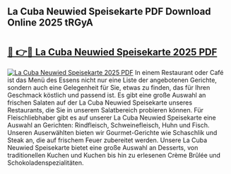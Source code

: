 ## La Cuba Neuwied Speisekarte PDF Download Online 2025 tRGyA

# <h2><a href="http://gc7oy3.nevu.top/?p=La+Cuba+Neuwied+Speisekarte">🔗 👉🔴 La Cuba Neuwied Speisekarte 2025 PDF</a></h2>

[![La Cuba Neuwied Speisekarte 2025 PDF](https://i.imgur.com/dBaPXMq.png)](http://gc7oy3.nevu.top/?p=La+Cuba+Neuwied+Speisekarte)
In einem Restaurant oder Café ist das Menü des Essens nicht nur eine Liste der angebotenen Gerichte, sondern auch eine Gelegenheit für Sie, etwas zu finden, das für Ihren Geschmack köstlich und passend ist. Es gibt eine große Auswahl an frischen Salaten auf der La Cuba Neuwied Speisekarte unseres Restaurants, die Sie in unserem Salatbereich probieren können. Für Fleischliebhaber gibt es auf unserer La Cuba Neuwied Speisekarte eine Auswahl an Gerichten: Rindfleisch, Schweinefleisch, Huhn und Fisch. Unseren Auserwählten bieten wir Gourmet-Gerichte wie Schaschlik und Steak an, die auf frischem Feuer zubereitet werden. Unsere La Cuba Neuwied Speisekarte bietet eine große Auswahl an Desserts, von traditionellen Kuchen und Kuchen bis hin zu erlesenen Crème Brûlée und Schokoladenspezialitäten.
